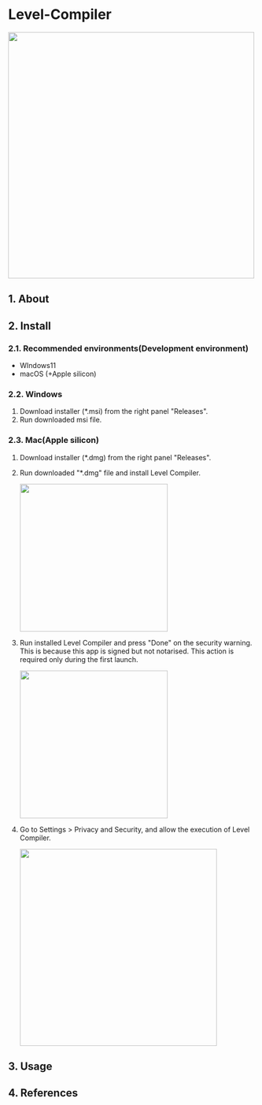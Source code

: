 # Level-Compiler
<img src=https://github.com/user-attachments/assets/b80709f2-e609-445f-a5c5-542b0d91c9ba width="500" >

## 1. About
## 2. Install
### 2.1. Recommended environments(Development environment)
- WIndows11
- macOS (+Apple silicon)
  
### 2.2. Windows
1. Download installer (*.msi) from the right panel "Releases".
2. Run downloaded msi file.


### 2.3. Mac(Apple silicon)
1. Download installer (*.dmg) from the right panel "Releases".
2. Run downloaded "*.dmg" file and install Level Compiler.

   <img src=https://github.com/user-attachments/assets/3a655662-f4a7-4ef6-b2ff-37fea310978b width="300" >

3. Run installed Level Compiler and press "Done" on the security warning. This is because this app is signed but not notarised. This action is required only during the first launch.

   <img src=https://github.com/user-attachments/assets/3921d79a-2cd5-4bf3-b79f-b100c54c3945 width="300" >

4. Go to Settings > Privacy and Security, and allow the execution of Level Compiler.

    <img src=https://github.com/user-attachments/assets/8c2defa2-22ce-4efc-abf0-1fc65158ec0f width="400" >

## 3. Usage

## 4. References
